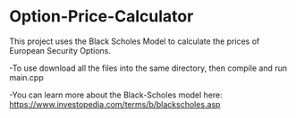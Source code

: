 # Option-Price-Calculator
This project uses the Black Scholes Model to calculate the prices of European Security Options.

  -To use download all the files into the same directory, then compile and run main.cpp

  -You can learn more about the Black-Scholes model here: https://www.investopedia.com/terms/b/blackscholes.asp 
